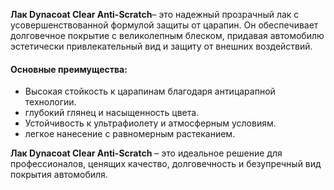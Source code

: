 **Лак Dynacoat Clear Anti-Scratch**– это надежный прозрачный лак с усовершенствованной формулой защиты от царапин. Он обеспечивает долговечное покрытие с великолепным блеском, придавая автомобилю эстетически привлекательный вид и защиту от внешних воздействий.

#### Основные преимущества:

- Высокая стойкость к царапинам благодаря антицарапной технологии.
- глубокий глянец и насыщенность цвета.
- Устойчивость к ультрафиолету и атмосферным условиям.
- легкое нанесение с равномерным растеканием.

**Лак Dynacoat Clear Anti-Scratch** – это идеальное решение для профессионалов, ценящих качество, долговечность и безупречный вид покрытия автомобиля.
